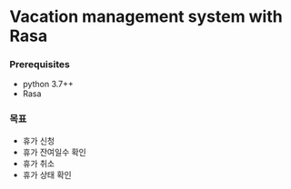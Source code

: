 # Vacation management system with Rasa

### Prerequisites
- python 3.7++
- Rasa

### 목표
- 휴가 신청
- 휴가 잔여일수 확인
- 휴가 취소
- 휴가 상태 확인